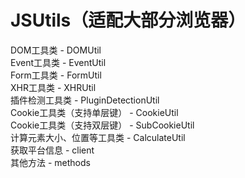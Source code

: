 # JSUtils（适配大部分浏览器）
DOM工具类 - DOMUtil <br/>
Event工具类 - EventUtil <br/>
Form工具类 - FormUtil <br/>
XHR工具类 - XHRUtil <br/>
插件检测工具类 - PluginDetectionUtil <br/>
Cookie工具类（支持单层键） - CookieUtil <br/>
Cookie工具类（支持双层键） - SubCookieUtil <br/>
计算元素大小、位置等工具类 - CalculateUtil <br/>
获取平台信息 - client <br/>
其他方法 - methods <br/>

